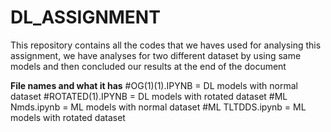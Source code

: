 # DL_ASSIGNMENT
This repository contains all the codes that we haves used for analysing this assignment, we have analyses for two different dataset by using same models and then concluded our results at the end of the document

**File names and what it has**
#OG(1)(1).IPYNB = DL models with normal dataset
#ROTATED(1).IPYNB = DL models with rotated dataset
#ML Nmds.ipynb = ML models with normal dataset
#ML TLTDDS.ipynb = ML models with rotated dataset
